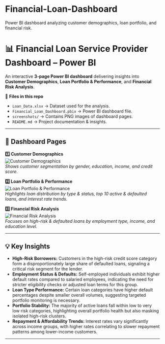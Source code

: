 # Financial-Loan-Dashboard
Power BI dashboard analyzing customer demographics, loan portfolio, and financial risk.
# 📊 Financial Loan Service Provider Dashboard – Power BI

An interactive **3-page Power BI dashboard** delivering insights into **Customer Demographics**, **Loan Portfolio & Performance**, and **Financial Risk Analysis**.

📂 **Files in this repo**
- `Loan_Data.xlsx` → Dataset used for the analysis.
- `Financial_Loan_Dashboard.pbix` → Power BI dashboard file.
- `screenshots/` → Contains PNG images of dashboard pages.
- `README.md` → Project documentation & insights.

---

## 📌 Dashboard Pages

**1️⃣ Customer Demographics**  
![Customer Demographics](screenshots/customer_demographics.png)  
*Shows customer segmentation by gender, education, income, and credit score.*

**2️⃣ Loan Portfolio & Performance**  
![Loan Portfolio & Performance](screenshots/loan_portfolio.png)  
*Highlights loan distribution by type & status, top 10 active & defaulted loans, and interest rate trends.*

**3️⃣ Financial Risk Analysis**  
![Financial Risk Analysis](screenshots/financial_risk.png)  
*Focuses on high-risk & defaulted loans by employment type, income, and education level.*

---

## 💡 Key Insights

- **High-Risk Borrowers:** Customers in the high-risk credit score category form a disproportionately large share of defaulted loans, signaling a critical risk segment for the lender.  
- **Employment Status & Defaults:** Self-employed individuals exhibit higher default rates compared to salaried employees, indicating the need for stricter eligibility checks or adjusted loan terms for this group.  
- **Loan Type Performance:** Certain loan categories have higher default percentages despite smaller overall volumes, suggesting targeted portfolio monitoring is necessary.  
- **Portfolio Stability:** The majority of active loans fall within low to very low risk categories, highlighting overall portfolio health but also masking isolated high-risk clusters.  
- **Repayment & Affordability Trends:** Interest rates vary significantly across income groups, with higher rates correlating to slower repayment patterns among lower-income customers.  

---



